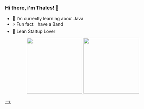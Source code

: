 ### Hi there, i'm Thales! 👋

- 🌱 I’m currently learning about Java
- ⚡ Fun fact: I have a Band
- 🥰 Lean Startup Lover

<div align="center">
  <a href="https://github.com/thales-cv">
  <img height="180em" src="https://github-readme-stats.vercel.app/api?username=thales-cv&show_icons=true&theme=dark&include_all_commits=true&count_private=true"/>
  <img height="180em" src="https://github-readme-stats.vercel.app/api/top-langs/?username=thales-cv&layout=compact&langs_count=7&theme=dark"/>
</div>


-->
